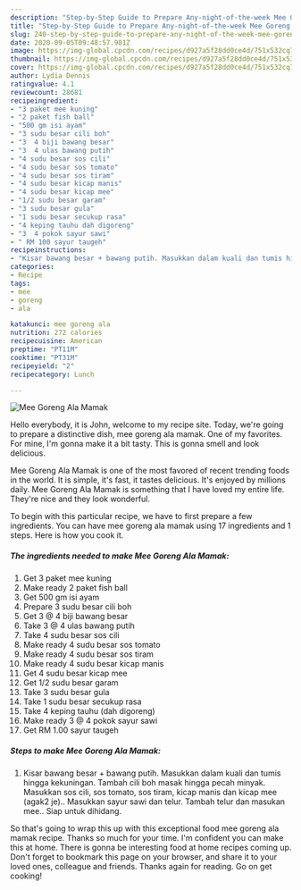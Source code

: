 ```yaml
---
description: "Step-by-Step Guide to Prepare Any-night-of-the-week Mee Goreng Ala Mamak"
title: "Step-by-Step Guide to Prepare Any-night-of-the-week Mee Goreng Ala Mamak"
slug: 240-step-by-step-guide-to-prepare-any-night-of-the-week-mee-goreng-ala-mamak
date: 2020-09-05T09:48:57.981Z
image: https://img-global.cpcdn.com/recipes/d927a5f28dd0ce4d/751x532cq70/mee-goreng-ala-mamak-resipi-foto-utama.jpg
thumbnail: https://img-global.cpcdn.com/recipes/d927a5f28dd0ce4d/751x532cq70/mee-goreng-ala-mamak-resipi-foto-utama.jpg
cover: https://img-global.cpcdn.com/recipes/d927a5f28dd0ce4d/751x532cq70/mee-goreng-ala-mamak-resipi-foto-utama.jpg
author: Lydia Dennis
ratingvalue: 4.1
reviewcount: 28681
recipeingredient:
- "3 paket mee kuning"
- "2 paket fish ball"
- "500 gm isi ayam"
- "3 sudu besar cili boh"
- "3  4 biji bawang besar"
- "3  4 ulas bawang putih"
- "4 sudu besar sos cili"
- "4 sudu besar sos tomato"
- "4 sudu besar sos tiram"
- "4 sudu besar kicap manis"
- "4 sudu besar kicap mee"
- "1/2 sudu besar garam"
- "3 sudu besar gula"
- "1 sudu besar secukup rasa"
- "4 keping tauhu dah digoreng"
- "3  4 pokok sayur sawi"
- " RM 100 sayur taugeh"
recipeinstructions:
- "Kisar bawang besar + bawang putih. Masukkan dalam kuali dan tumis hingga kekuningan. Tambah cili boh masak hingga pecah minyak. Masukkan sos cili, sos tomato, sos tiram, kicap manis dan kicap mee (agak2 je).. Masukkan sayur sawi dan telur. Tambah telur dan masukan mee.. Siap untuk dihidang."
categories:
- Recipe
tags:
- mee
- goreng
- ala

katakunci: mee goreng ala 
nutrition: 272 calories
recipecuisine: American
preptime: "PT11M"
cooktime: "PT31M"
recipeyield: "2"
recipecategory: Lunch

---
```



![Mee Goreng Ala Mamak](https://img-global.cpcdn.com/recipes/d927a5f28dd0ce4d/751x532cq70/mee-goreng-ala-mamak-resipi-foto-utama.jpg)

Hello everybody, it is John, welcome to my recipe site. Today, we're going to prepare a distinctive dish, mee goreng ala mamak. One of my favorites. For mine, I'm gonna make it a bit tasty. This is gonna smell and look delicious.

Mee Goreng Ala Mamak is one of the most favored of recent trending foods in the world. It is simple, it's fast, it tastes delicious. It's enjoyed by millions daily. Mee Goreng Ala Mamak is something that I have loved my entire life. They're nice and they look wonderful.




To begin with this particular recipe, we have to first prepare a few ingredients. You can have mee goreng ala mamak using 17 ingredients and 1 steps. Here is how you cook it.

<!--inarticleads1-->

##### The ingredients needed to make Mee Goreng Ala Mamak:

1. Get 3 paket mee kuning
1. Make ready 2 paket fish ball
1. Get 500 gm isi ayam
1. Prepare 3 sudu besar cili boh
1. Get 3 @ 4 biji bawang besar
1. Take 3 @ 4 ulas bawang putih
1. Take 4 sudu besar sos cili
1. Make ready 4 sudu besar sos tomato
1. Make ready 4 sudu besar sos tiram
1. Make ready 4 sudu besar kicap manis
1. Get 4 sudu besar kicap mee
1. Get 1/2 sudu besar garam
1. Take 3 sudu besar gula
1. Take 1 sudu besar secukup rasa
1. Take 4 keping tauhu (dah digoreng)
1. Make ready 3 @ 4 pokok sayur sawi
1. Get  RM 1.00 sayur taugeh




<!--inarticleads2-->

##### Steps to make Mee Goreng Ala Mamak:

1. Kisar bawang besar + bawang putih. Masukkan dalam kuali dan tumis hingga kekuningan. Tambah cili boh masak hingga pecah minyak. Masukkan sos cili, sos tomato, sos tiram, kicap manis dan kicap mee (agak2 je).. Masukkan sayur sawi dan telur. Tambah telur dan masukan mee.. Siap untuk dihidang.




So that's going to wrap this up with this exceptional food mee goreng ala mamak recipe. Thanks so much for your time. I'm confident you can make this at home. There is gonna be interesting food at home recipes coming up. Don't forget to bookmark this page on your browser, and share it to your loved ones, colleague and friends. Thanks again for reading. Go on get cooking!
